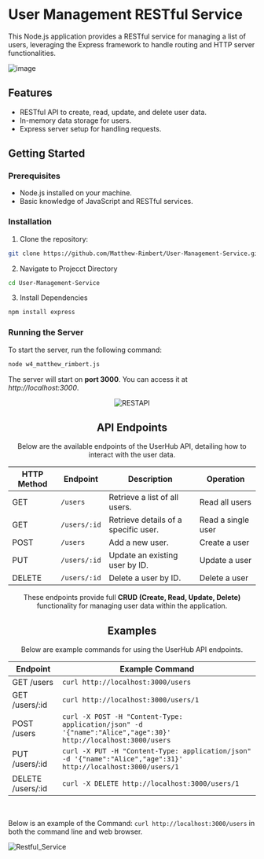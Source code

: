 # User Management RESTful Service

This Node.js application provides a RESTful service for managing a list of users, leveraging the Express framework to handle routing and HTTP server functionalities.

![image](https://github.com/Matthew-Rimbert/UserHub-API/assets/169205418/dd67a0ff-0d23-4adb-bf4c-6217401f97b9)

## Features

- RESTful API to create, read, update, and delete user data.
- In-memory data storage for users.
- Express server setup for handling requests.

## Getting Started

### Prerequisites

- Node.js installed on your machine.
- Basic knowledge of JavaScript and RESTful services.

### Installation

1. Clone the repository:
```bash
git clone https://github.com/Matthew-Rimbert/User-Management-Service.git
```

2. Navigate to Projecct Directory
```bash
cd User-Management-Service
```

3. Install Dependencies
```bash
npm install express
```
### Running the Server
To start the server, run the following command:

```bash
node w4_matthew_rimbert.js
```

The server will start on **port 3000**. You can access it at *http://localhost:3000*.

<div align="center">
  
![RESTAPI](https://github.com/Matthew-Rimbert/UserHub-API/assets/169205418/0717a92c-03f4-4408-ae9d-ded1d2434602)

## API Endpoints

Below are the available endpoints of the UserHub API, detailing how to interact with the user data.

| HTTP Method | Endpoint        | Description                           | Operation         |
|-------------|-----------------|---------------------------------------|-------------------|
| GET         | `/users`        | Retrieve a list of all users.         | Read all users    |
| GET         | `/users/:id`    | Retrieve details of a specific user.  | Read a single user|
| POST        | `/users`        | Add a new user.                       | Create a user     |
| PUT         | `/users/:id`    | Update an existing user by ID.        | Update a user     |
| DELETE      | `/users/:id`    | Delete a user by ID.                  | Delete a user     |

These endpoints provide full **CRUD (Create, Read, Update, Delete)** functionality for managing user data within the application.

</div>

<div align="center">

## Examples

Below are example commands for using the UserHub API endpoints.

| Endpoint        | Example Command                                                                 |
|-----------------|---------------------------------------------------------------------------------|
| GET /users      | `curl http://localhost:3000/users`                                              |
| GET /users/:id  | `curl http://localhost:3000/users/1`                                            |
| POST /users     | `curl -X POST -H "Content-Type: application/json" -d '{"name":"Alice","age":30}' http://localhost:3000/users` |
| PUT /users/:id  | `curl -X PUT -H "Content-Type: application/json" -d '{"name":"Alice","age":31}' http://localhost:3000/users/1` |
| DELETE /users/:id | `curl -X DELETE http://localhost:3000/users/1`                                  |

</div><br>

Below is an example of the Command: `curl http://localhost:3000/users` in both the command line and web browser.<br>

![Restful_Service](https://github.com/Matthew-Rimbert/UserHub-API/assets/169205418/e2e2c128-4f8b-4daf-aac9-f44ec351ff40)
